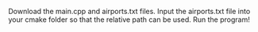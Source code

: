 Download the main.cpp and airports.txt files.
Input the airports.txt file into your cmake folder so that the relative path can be used. 
Run the program!

